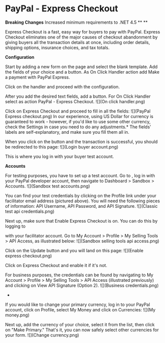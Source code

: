 # PayPal - Express Checkout

**Breaking Changes** Increased minimum requirements to .NET 4.5 ** ** 

Express Checkout is a fast, easy way for buyers to pay with PayPal. Express Checkout eliminates one of the major causes of checkout abandonment by giving buyers all the transaction details at once, including order details, shipping options, insurance choices, and tax totals. 

**Configuration** 

Start by adding a new form on the page and select the blank template. Add the fields of your choice and a button. As On Click Handler action add Make a payment with PayPal Express.  

Click on the handler and proceed with the configuration.  

After you add the desired text fields, add a button. For On Click Handler select as action PayPal - Express Checkout. 
![](On click handler.png)

Click on Express Checkout and proceed to fill in all the fields: 
![](PayPal Express checkout.png)
In our experience, using US Dollar for currency is guaranteed to work - however, if you'd like to use some other currency, check the Settings in case you need to do any adjustments.* The fields' labels are self-explanatory, and make sure you fill them all in. 

When you click on the button and the transaction is successful, you should be redirected to this page: 
![](Login buyer account.png)

This is where you log in with your buyer test account. 

**Accounts** 

For testing purposes, you have to set up a test account. Go to , log in with your PayPal developer account, then  navigate to Dashboard > Sandbox > Accounts.
![](Sandbox test accounts.png)

  

You can find your test credentials by clicking on the Profile link under your facilitator email address (pictured above). You will need the following pieces of information: API Username, API Password, and API Signature.
![](Classic test api credentials.png)

  

Next up, make sure that Enable Express Checkout is on. You can do this by logging to



 with your facilitator account. Go to My Account > Profile > My Selling Tools > API Access, as illustrated below: 
![](Sandbox selling tools api access.png)

  

Click on the Update button and you will land on this page:
![](Enable express checkout.png)

Click on Express Checkout and enable it if it's not.

For business purposes, the credentials can be found by navigating to My Account > Profile > My Selling Tools > API Access (illustrated previously) and clicking on View API Signature (Option 2).
![](Business credentials.png)

  

*

If you would like to change your primary currency, log in to your PayPal account, click on Profile, select My Money and click on Currencies:
![](My money.png)

  

Next up, add the currency of your choice, select it from the list, then click on "Make Primary." That's it, you can now safely select other currencies for your form.
![](Change currency.png)

  
